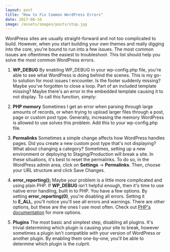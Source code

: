```yaml
---
layout: post
title: "How to Fix Common WordPress Errors"
date: 2017-08-16
image: /assets/images/posts/stop.jpg
---
```

WordPress sites are usually straight-forward and not too complicated to build. However, when you start building your own themes and really digging into the core, you're bound to run into a few issues. The most common issues are oftentimes the easiest to troubleshoot. This list should help you solve the most common WordPress errors.

1.  **WP_DEBUG** By enabling WP_DEBUG in your wp-config.php file, you're able to see what WordPress is doing behind the scenes. This is my go-to solution for most issues I encounter. Is the footer suddenly missing? Maybe you've forgotten to close a loop. Part of an included template missing? Maybe there's an error in the embedded template causing it to not display. To call this function, simply:

    > <?php define('WP_DEBUG', true'); ?>

2.  **PHP memory** Sometimes I get an error when parsing through large amounts of records, or when trying to upload larger files through a post, page or custom post type. Generally, increasing the memory WordPress is allowed to use solves this problem. Add this to your wp-config.php file.

    > <?php define( 'WP_MEMORY_LIMIT', '64M' ); ?>

3.  **Permalinks** Sometimes a simple change affects how WordPress handles pages. Did you create a new custom post type that's not displaying? What about changing a category? Sometimes, setting up a new environment or deploying to Staging/Production will break a site. In these situations, it's best to reset the permalinks. To do so, in the WordPress admin area, click on **Settings** -> **Permalinks**. Then, choose your URL structure and click Save Changes.
4.  **error_reporting();** Maybe your problem is a little more complicated and using plain PHP. If **WP_DEBUG** isn't helpful enough, then it's time to use native error handling, built in to PHP. You have a few options. By setting **error_reporting(0)**, you're disabling all errors. Setting it to **E_ALL**, you'll notice you'll see all errors and warnings. There are other options, but these are the ones I use most often. Check out [PHP's documentation](http://php.net/manual/en/function.error-reporting.php) for more options.
5.  **Plugins** The most basic and simplest step, disabling all plugins. It's trivial determining which plugin is causing your site to break, however sometimes a plugin isn't compatible with your version of WordPress or another plugin. By enabling them one-by-one, you'll be able to determine which plugin is the culprit.